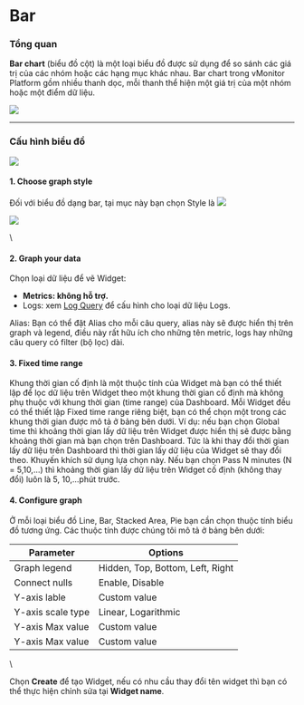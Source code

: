 # Bar

### Tổng quan

**Bar chart** (biểu đồ cột) là một loại biểu đồ được sử dụng để so sánh các giá trị của các nhóm hoặc các hạng mục khác nhau. Bar chart trong vMonitor Platform gồm nhiều thanh dọc, mỗi thanh thể hiện một giá trị của một nhóm hoặc một điểm dữ liệu.&#x20;

![](http://docs.vngcloud.vn/download/attachments/59806966/image2023-8-9\_14-24-10.png?version=1\&modificationDate=1691565851000\&api=v2)

***

### Cấu hình biểu đồ

![](http://docs.vngcloud.vn/download/attachments/59806966/image2023-7-31\_16-34-53.png?version=1\&modificationDate=1690796095000\&api=v2)

#### 1. Choose graph style&#x20;

Đối với biểu đồ dạng bar, tại mục này bạn chọn Style là ![](http://docs.vngcloud.vn/download/thumbnails/59806966/image2023-8-9\_14-24-37.png?version=1\&modificationDate=1691565878000\&api=v2)

![](http://docs.vngcloud.vn/download/attachments/59806966/image2023-8-9\_14-24-57.png?version=1\&modificationDate=1691565898000\&api=v2)

\


#### 2. Graph your data

Chọn loại dữ liệu để vẽ Widget:

* **Metrics: không hỗ trợ.**
* Logs: xem [Log Query](http://docs.vngcloud.vn/display/VPV/Log+Query) để cấu hình cho loại dữ liệu Logs.

Alias: Bạn có thể đặt Alias cho mỗi câu query, alias này sẽ được hiển thị trên graph và legend, điều này rất hữu ích cho những tên metric, logs hay những câu query có filter (bộ lọc) dài.&#x20;

#### 3. Fixed time range&#x20;

Khung thời gian cố định là một thuộc tính của Widget mà bạn có thể thiết lập để lọc dữ liệu trên Widget theo một khung thời gian cố định mà không phụ thuộc với khung thời gian (time range) của Dashboard. Mỗi Widget đều có thể thiết lập Fixed time range riêng biệt, bạn có thể chọn một trong các khung thời gian được mô tả ở bảng bên dưới. Ví dụ: nếu bạn chọn Global time thì khoảng thời gian lấy dữ liệu trên Widget được hiển thị sẽ được bằng khoảng thời gian mà bạn chọn trên Dashboard. Tức là khi thay đổi thời gian lấy dữ liệu trên Dashboard thì thời gian lấy dữ liệu của Widget sẽ thay đổi theo. Khuyến khích sử dụng lựa chọn này. Nếu bạn chọn Pass N minutes (N = 5,10,...) thì khoảng thời gian lấy dữ liệu trên Widget cố định (không thay đổi) luôn là 5, 10,...phút trước.&#x20;

#### 4. Configure graph

Ở mỗi loại biểu đồ Line, Bar, Stacked Area, Pie bạn cần chọn thuộc tính biểu đồ tương ứng. Các thuộc tính được chúng tôi mô tả ở bảng bên dưới:&#x20;

| Parameter         | Options                          |
| ----------------- | -------------------------------- |
| Graph legend      | Hidden, Top, Bottom, Left, Right |
| Connect nulls     | Enable, Disable                  |
| Y-axis lable      | Custom value                     |
| Y-axis scale type | Linear, Logarithmic              |
| Y-axis Max value  | Custom value                     |
| Y-axis Max value  | Custom value                     |

\


Chọn **Create** để tạo Widget, nếu có nhu cầu thay đổi tên widget thì bạn có thể thực hiện chỉnh sửa tại **Widget name**.
